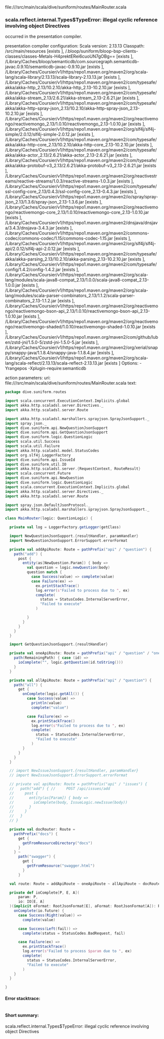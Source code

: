 file://<WORKSPACE>/src/main/scala/dive/suniform/routes/MainRouter.scala
### scala.reflect.internal.Types$TypeError: illegal cyclic reference involving object Directives

occurred in the presentation compiler.

presentation compiler configuration:
Scala version: 2.13.13
Classpath:
<WORKSPACE>/src/main/resources [exists ], <WORKSPACE>/.bloop/suniform/bloop-bsp-clients-classes/classes-Metals-H4prektERei6cuoUN7gOBg== [exists ], <HOME>/Library/Caches/bloop/semanticdb/com.sourcegraph.semanticdb-javac.0.9.10/semanticdb-javac-0.9.10.jar [exists ], <HOME>/Library/Caches/Coursier/v1/https/repo1.maven.org/maven2/org/scala-lang/scala-library/2.13.13/scala-library-2.13.13.jar [exists ], <HOME>/Library/Caches/Coursier/v1/https/repo1.maven.org/maven2/com/typesafe/akka/akka-http_2.13/10.2.10/akka-http_2.13-10.2.10.jar [exists ], <HOME>/Library/Caches/Coursier/v1/https/repo1.maven.org/maven2/com/typesafe/akka/akka-stream_2.13/2.6.21/akka-stream_2.13-2.6.21.jar [exists ], <HOME>/Library/Caches/Coursier/v1/https/repo1.maven.org/maven2/com/typesafe/akka/akka-http-spray-json_2.13/10.2.10/akka-http-spray-json_2.13-10.2.10.jar [exists ], <HOME>/Library/Caches/Coursier/v1/https/repo1.maven.org/maven2/org/reactivemongo/reactivemongo_2.13/1.0.10/reactivemongo_2.13-1.0.10.jar [exists ], <HOME>/Library/Caches/Coursier/v1/https/repo1.maven.org/maven2/org/slf4j/slf4j-simple/2.0.12/slf4j-simple-2.0.12.jar [exists ], <HOME>/Library/Caches/Coursier/v1/https/repo1.maven.org/maven2/com/typesafe/akka/akka-http-core_2.13/10.2.10/akka-http-core_2.13-10.2.10.jar [exists ], <HOME>/Library/Caches/Coursier/v1/https/repo1.maven.org/maven2/com/typesafe/akka/akka-actor_2.13/2.6.21/akka-actor_2.13-2.6.21.jar [exists ], <HOME>/Library/Caches/Coursier/v1/https/repo1.maven.org/maven2/com/typesafe/akka/akka-protobuf-v3_2.13/2.6.21/akka-protobuf-v3_2.13-2.6.21.jar [exists ], <HOME>/Library/Caches/Coursier/v1/https/repo1.maven.org/maven2/org/reactivestreams/reactive-streams/1.0.3/reactive-streams-1.0.3.jar [exists ], <HOME>/Library/Caches/Coursier/v1/https/repo1.maven.org/maven2/com/typesafe/ssl-config-core_2.13/0.4.3/ssl-config-core_2.13-0.4.3.jar [exists ], <HOME>/Library/Caches/Coursier/v1/https/repo1.maven.org/maven2/io/spray/spray-json_2.13/1.3.6/spray-json_2.13-1.3.6.jar [exists ], <HOME>/Library/Caches/Coursier/v1/https/repo1.maven.org/maven2/org/reactivemongo/reactivemongo-core_2.13/1.0.10/reactivemongo-core_2.13-1.0.10.jar [exists ], <HOME>/Library/Caches/Coursier/v1/https/repo1.maven.org/maven2/dnsjava/dnsjava/3.4.3/dnsjava-3.4.3.jar [exists ], <HOME>/Library/Caches/Coursier/v1/https/repo1.maven.org/maven2/commons-codec/commons-codec/1.15/commons-codec-1.15.jar [exists ], <HOME>/Library/Caches/Coursier/v1/https/repo1.maven.org/maven2/org/slf4j/slf4j-api/2.0.12/slf4j-api-2.0.12.jar [exists ], <HOME>/Library/Caches/Coursier/v1/https/repo1.maven.org/maven2/com/typesafe/akka/akka-parsing_2.13/10.2.10/akka-parsing_2.13-10.2.10.jar [exists ], <HOME>/Library/Caches/Coursier/v1/https/repo1.maven.org/maven2/com/typesafe/config/1.4.2/config-1.4.2.jar [exists ], <HOME>/Library/Caches/Coursier/v1/https/repo1.maven.org/maven2/org/scala-lang/modules/scala-java8-compat_2.13/1.0.0/scala-java8-compat_2.13-1.0.0.jar [exists ], <HOME>/Library/Caches/Coursier/v1/https/repo1.maven.org/maven2/org/scala-lang/modules/scala-parser-combinators_2.13/1.1.2/scala-parser-combinators_2.13-1.1.2.jar [exists ], <HOME>/Library/Caches/Coursier/v1/https/repo1.maven.org/maven2/org/reactivemongo/reactivemongo-bson-api_2.13/1.0.10/reactivemongo-bson-api_2.13-1.0.10.jar [exists ], <HOME>/Library/Caches/Coursier/v1/https/repo1.maven.org/maven2/org/reactivemongo/reactivemongo-shaded/1.0.10/reactivemongo-shaded-1.0.10.jar [exists ], <HOME>/Library/Caches/Coursier/v1/https/repo1.maven.org/maven2/com/github/luben/zstd-jni/1.5.0-5/zstd-jni-1.5.0-5.jar [exists ], <HOME>/Library/Caches/Coursier/v1/https/repo1.maven.org/maven2/org/xerial/snappy/snappy-java/1.1.8.4/snappy-java-1.1.8.4.jar [exists ], <HOME>/Library/Caches/Coursier/v1/https/repo1.maven.org/maven2/org/scala-lang/scala-reflect/2.13.13/scala-reflect-2.13.13.jar [exists ]
Options:
-Yrangepos -Xplugin-require:semanticdb


action parameters:
uri: file://<WORKSPACE>/src/main/scala/dive/suniform/routes/MainRouter.scala
text:
```scala
package dive.suniform.routes

import scala.concurrent.ExecutionContext.Implicits.global
import akka.http.scaladsl.server.Directives._
import akka.http.scaladsl.server.Route

import akka.http.scaladsl.marshallers.sprayjson.SprayJsonSupport._
import spray.json._
import dive.suniform.api.NewQuestionJsonSupport
import dive.suniform.api.GetQuestionJsonSupport
import dive.suniform.logic.QuestionLogic
import scala.util.Success
import scala.util.Failure
import akka.http.scaladsl.model.StatusCodes
import org.slf4j.LoggerFactory
import dive.suniform.api.IssueId
import dive.suniform.util.IO
import akka.http.scaladsl.server.{RequestContext, RouteResult}
import scala.concurrent.Future
import dive.suniform.api.NewQuestion
import dive.suniform.logic.QuestionLogic
import scala.concurrent.ExecutionContext.Implicits.global
import akka.http.scaladsl.server.Directives._
import akka.http.scaladsl.server.Route

import spray.json.DefaultJsonProtocol._
import akka.http.scaladsl.marshallers.sprayjson.SprayJsonSupport._

class MainRouter(logic: QuestionLogic) {

  private val log = LoggerFactory.getLogger(getClass)

  import NewQuestionJsonSupport.{resultHandler, paramHandler}
  import NewQuestionJsonSupport.ErrorSupport.errorFormat

  private val addApiRoute: Route = pathPrefix("api" / "question") {
    path("add") {
      post {
        entity(as[NewQuestion.Param]) { body =>
          val question = logic.newQuestion(body)
          question match {
            case Success(value) => complete(value)
            case Failure(ex) =>
              ex.printStackTrace()
              log.error(s"Failed to process due to ", ex)
              complete(
                status = StatusCodes.InternalServerError,
                "Failed to execute"
              )

          }
        }
      }
    }
  }

  import GetQuestionJsonSupport.{resultHandler}

  private val oneApiRoute: Route = pathPrefix("api" / "question" / "one") {
    path(RemainingPath) { case (id) =>
      ioComplete("", logic.getQuestion(id.toString()))
    }
  }

  private val allApiRoute: Route = pathPrefix("api" / "question") {
    path("all") {
      get {
        onComplete(logic.getAll()) {
          case Success(value) =>
            println(value)
            complete("value")

          case Failure(ex) =>
            ex.printStackTrace()
            log.error(s"Failed to process due to ", ex)
            complete(
              status = StatusCodes.InternalServerError,
              "Failed to execute"
            )
        }
      }
    }
  }

  // import NewIssueJsonSupport.{resultHandler, paramHandler}
  // import NewIssueJsonSupport.ErrorSupport.errorFormat

  // private val apiRoute: Route = pathPrefix("api" / "issues") {
  //   path("add") { //     POST /api/issues/add
  //     post {
  //       entity(as[Param]) { body =>
  //         ioComplete(body, IssueLogic.newIssue(body))
  //       }
  //     }
  //   }
  // }

  private val docRouter: Route =
    pathPrefix("docs") {
      get {
        getFromResourceDirectory("docs")
      }
    } ~
      path("swagger") {
        get {
          getFromResource("swagger.html")
        }
      }

  val route: Route = addApiRoute ~ oneApiRoute ~ allApiRoute ~ docRouter

  private def ioComplete[P, E, A](
      param: P,
      io: IO[E, A]
  )(implicit eFormat: RootJsonFormat[E], aFormat: RootJsonFormat[A]): Route = {
    onComplete(io.future) {
      case Success(Right(value)) =>
        complete(value)

      case Success(Left(fail)) =>
        complete(status = StatusCodes.BadRequest, fail)

      case Failure(ex) =>
        ex.printStackTrace()
        log.error(s"Failed to process $param due to ", ex)
        complete(
          status = StatusCodes.InternalServerError,
          "Failed to execute"
        )
    }
  }

}

```



#### Error stacktrace:

```

```
#### Short summary: 

scala.reflect.internal.Types$TypeError: illegal cyclic reference involving object Directives